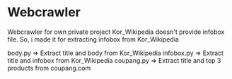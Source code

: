 # Webcrawler
Webcrawler for own private project
Kor_Wikipedia doesn't provide infobox file.
So, i made it for extracting infobox from Kor_Wikipedia

body.py => Extract title and body from Kor_Wikipedia
infobox.py => Extract title and infobox from Kor_Wikipedia
coupang.py => Extract title and top 3 products from coupang.com
